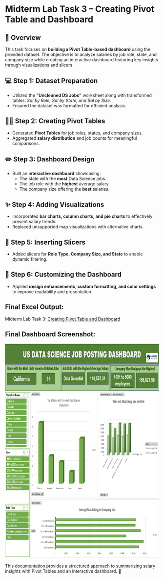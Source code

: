 # Midterm Lab Task 3 – Creating Pivot Table and Dashboard

## 📝 Overview
This task focuses on **building a Pivot Table-based dashboard** using the provided dataset. The objective is to analyze salaries by job role, state, and company size while creating an interactive dashboard featuring key insights through visualizations and slicers.

## 💻 Step 1: Dataset Preparation
- Utilized the **"Uncleaned DS Jobs"** worksheet along with transformed tables: *Sal by Role, Sal by State, and Sal by Size*.
- Ensured the dataset was formatted for efficient analysis.

## 🧑‍💻 Step 2: Creating Pivot Tables
- Generated **Pivot Tables** for job roles, states, and company sizes.
- Aggregated **salary distribution** and job counts for meaningful comparisons.

## ✏️ Step 3: Dashboard Design
- Built an **interactive dashboard** showcasing:
  - The state with the **most** Data Science jobs.
  - The job role with the **highest** average salary.
  - The company size offering the **best** salaries.

## ✨ Step 4: Adding Visualizations
- Incorporated **bar charts, column charts, and pie charts** to effectively present salary trends.
- Replaced unsupported map visualizations with alternative charts.

## 🔧 Step 5: Inserting Slicers
- Added slicers for **Role Type, Company Size, and State** to enable dynamic filtering.

## 🧩 Step 6: Customizing the Dashboard
- Applied **design enhancements, custom formatting, and color settings** to improve readability and presentation.

## Final Excel Output:
Midterm Lab Task 3: [Creating Pivot Table and Dashboard](https://github.com/angelie2/EDM-Projects-Fajarito/blob/main/rawfile/Pivot%20Table%20and%20Dashboard.xlsx)

## Final Dashboard Screenshot:
<img src="images/Pivot Table.png" alt="Dashboard Preview" width="1000" height="700">

This documentation provides a structured approach to summarizing salary insights with Pivot Tables and an interactive dashboard. 🚀

